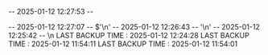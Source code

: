 -- 2025-01-12 12:27:53 -- 

-- 2025-01-12 12:27:07 -- $'\n'
-- 2025-01-12 12:26:43 -- '\n'
-- 2025-01-12 12:25:42 --
\n
LAST BACKUP TIME : 2025-01-12 12:24:28
LAST BACKUP TIME : 2025-01-12 11:54:11
LAST BACKUP TIME : 2025-01-12 11:54:01
